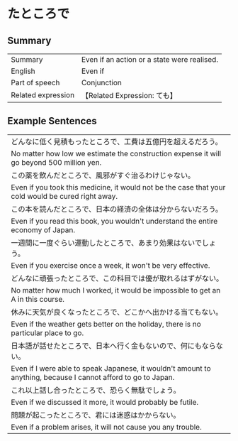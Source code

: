 # たところで

## Summary

<table><tr>   <td>Summary</td>   <td>Even if an action or a state were realised.</td></tr><tr>   <td>English</td>   <td>Even if</td></tr><tr>   <td>Part of speech</td>   <td>Conjunction</td></tr><tr>   <td>Related expression</td>   <td>【Related Expression: ても】</td></tr></table>

## Example Sentences

<table><tr><td>どんなに低く見積もったところで、工費は五億円を超えるだろう。</td></tr><tr><td>No matter how low we estimate the construction expense it will go beyond 500 million yen.</td></tr><tr><td>この薬を飲んだところで、風邪がすぐ治るわけじゃない。</td></tr><tr><td>Even if you took this medicine, it would not be the case that your cold would be cured right away.</td></tr><tr><td>この本を読んだところで、日本の経済の全体は分からないだろう。</td></tr><tr><td>Even if you read this book, you wouldn't understand the entire economy of Japan.</td></tr><tr><td>一週間に一度ぐらい運動したところで、あまり効果はないでしょう。</td></tr><tr><td>Even if you exercise once a week, it won't be very effective.</td></tr><tr><td>どんなに頑張ったところで、この科目では優が取れるはずがない。</td></tr><tr><td>No matter how much I worked, it would be impossible to get an A in this course.</td></tr><tr><td>休みに天気が良くなったところで、どこかへ出かける当てもない。</td></tr><tr><td>Even if the weather gets better on the holiday, there is no particular place to go.</td></tr><tr><td>日本語が話せたところで、日本へ行く金もないので、何にもならない。</td></tr><tr><td>Even if I were able to speak Japanese, it wouldn't amount to anything, because I cannot afford to go to Japan.</td></tr><tr><td>これ以上話し合ったところで、恐らく無駄でしょう。</td></tr><tr><td>Even if we discussed it more, it would probably be futile.</td></tr><tr><td>問題が起こったところで、君には迷惑はかからない。</td></tr><tr><td>Even if a problem arises, it will not cause you any trouble.</td></tr></table>

